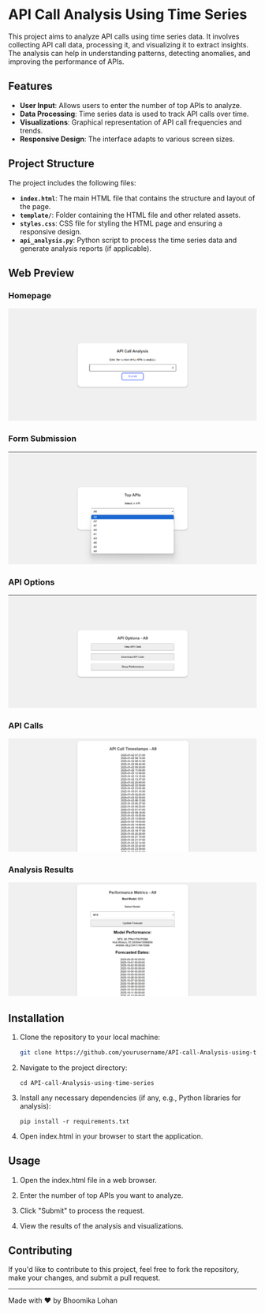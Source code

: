 # API Call Analysis Using Time Series

This project aims to analyze API calls using time series data. It involves collecting API call data, processing it, and visualizing it to extract insights. The analysis can help in understanding patterns, detecting anomalies, and improving the performance of APIs.

## Features

- **User Input**: Allows users to enter the number of top APIs to analyze.
- **Data Processing**: Time series data is used to track API calls over time.
- **Visualizations**: Graphical representation of API call frequencies and trends.
- **Responsive Design**: The interface adapts to various screen sizes.

## Project Structure

The project includes the following files:

- **`index.html`**: The main HTML file that contains the structure and layout of the page.
- **`template/`**: Folder containing the HTML file and other related assets.
- **`styles.css`**: CSS file for styling the HTML page and ensuring a responsive design.
- **`api_analysis.py`**: Python script to process the time series data and generate analysis reports (if applicable).

## Web Preview


### Homepage
![Homepage](Time%20Series%20Project/screenshots/Homepage.png)

### Form Submission
![Form Submission](Time%20Series%20Project/screenshots/Form%20Submission.png)

### API Options
![API Options](Time%20Series%20Project/screenshots/API%20Options.png)

### API Calls
![API Calls](Time%20Series%20Project/screenshots/API%20Calls.png)

### Analysis Results
![Analysis Results](Time%20Series%20Project/screenshots/Analysis%20Results.png)


## Installation

1. Clone the repository to your local machine:

   ```bash
   git clone https://github.com/yourusername/API-call-Analysis-using-time-series.git
   
2.  Navigate to the project directory:
     ```
     cd API-call-Analysis-using-time-series
     
3.  Install any necessary dependencies (if any, e.g., Python libraries for analysis):
      ```
      pip install -r requirements.txt
4.  Open index.html in your browser to start the application.

 ## Usage
 
1.  Open the index.html file in a web browser.
 
2.  Enter the number of top APIs you want to analyze.
 
3.  Click "Submit" to process the request.
  
6.   View the results of the analysis and visualizations.


## Contributing
If you'd like to contribute to this project, feel free to fork the repository, make your changes, and submit a pull request.


---
  
Made with ❤️ by Bhoomika Lohan




